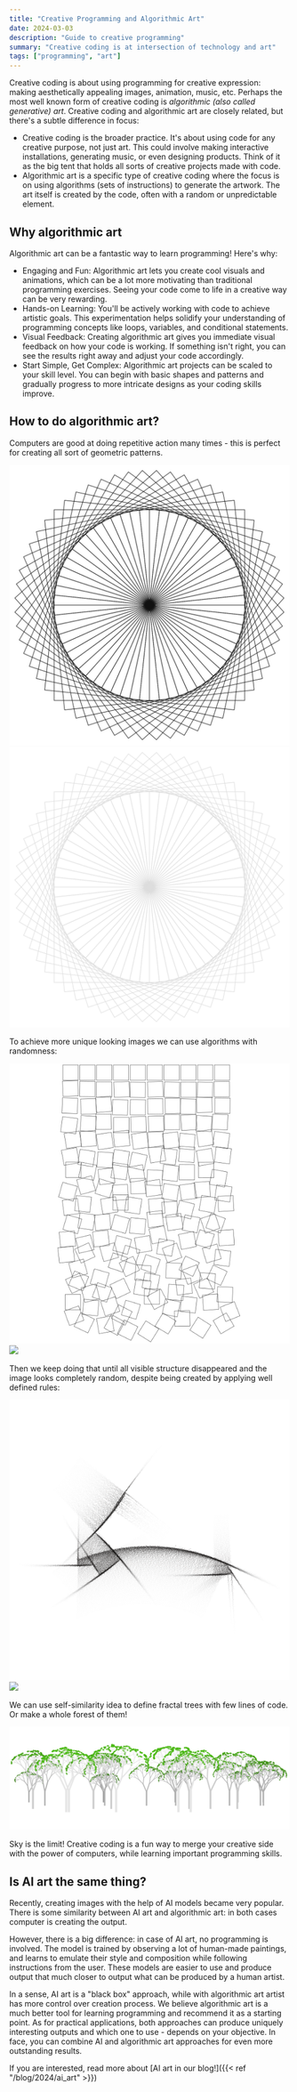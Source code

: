 ```yaml
---
title: "Creative Programming and Algorithmic Art"
date: 2024-03-03
description: "Guide to creative programming"
summary: "Creative coding is at intersection of technology and art"
tags: ["programming", "art"]
---
```


Creative coding is about using programming for creative expression:
making aesthetically appealing images, animation, music, etc.
Perhaps the most well known form of creative coding is *algorithmic (also called generative) art*.
Creative coding and algorithmic art are closely related, but there's a subtle difference in focus:

- Creative coding is the broader practice. It's about using code for any creative purpose, not just art. This could involve making interactive installations, generating music, or even designing products. Think of it as the big tent that holds all sorts of creative projects made with code.
- Algorithmic art is a specific type of creative coding where the focus is on using algorithms (sets of instructions) to generate the artwork. The art itself is created by the code, often with a random or unpredictable element.

## Why algorithmic art

Algorithmic art can be a fantastic way to learn programming! Here's why:

- Engaging and Fun: Algorithmic art lets you create cool visuals and animations, which can be a lot more motivating than traditional programming exercises. Seeing your code come to life in a creative way can be very rewarding.
- Hands-on Learning: You'll be actively working with code to achieve artistic goals. This experimentation helps solidify your understanding of programming concepts like loops, variables, and conditional statements.
- Visual Feedback: Creating algorithmic art gives you immediate visual feedback on how your code is working. If something isn't right, you can see the results right away and adjust your code accordingly.
- Start Simple, Get Complex: Algorithmic art projects can be scaled to your skill level. You can begin with basic shapes and patterns and gradually progress to more intricate designs as your coding skills improve.

## How to do algorithmic art?

Computers are good at doing repetitive action many times - this is perfect for creating all sort of geometric patterns.

<img src="geom_l.svg" class="pic_light">
<img src="geom_d.svg" class="pic_dark">

To achieve more unique looking images  we can use algorithms with randomness:

<img src="boxes_l.png" class="pic_light">
<img src="https://media.blackbird.pw/gallery/misc/algoart/boxes.png" class="pic_dark">

Then we keep doing that until all visible structure disappeared and the image looks completely random, despite being created by applying well defined rules:

<img src="graphite.png" class="pic_light">
<img src="https://media.blackbird.pw/gallery/misc/algoart/graphite_w.png" class="pic_dark">

We can use self-similarity idea to define fractal trees with few lines of code. Or make a whole forest of them!

![Forest](forest.png)

Sky is the limit! Creative coding is a fun way to merge your creative side with the power of computers, while learning important programming skills.

## Is AI art the same thing?

Recently, creating images with the help of AI models became very popular.
There is some similarity between AI art and algorithmic art: in both cases computer is creating the output.

However, there is a big difference: in case of AI art, no programming is involved.
The model is trained by observing a lot of human-made paintings, and learns to emulate their style and composition while following instructions from the user. These models are easier to use and produce output that much closer to output what can be produced by a human artist.

In a sense, AI art is a "black box" approach, while with algorithmic art artist has more control over creation process.
We believe algorithmic art is a much better tool for learning programming and recommend it as a starting point.
As for practical applications, both approaches can produce uniquely interesting outputs and which one to use - depends on your objective.
In face, you can combine AI and algorithmic art approaches for even more outstanding results.

If you are interested, read more about [AI art in our blog!]({{< ref "/blog/2024/ai_art" >}})

